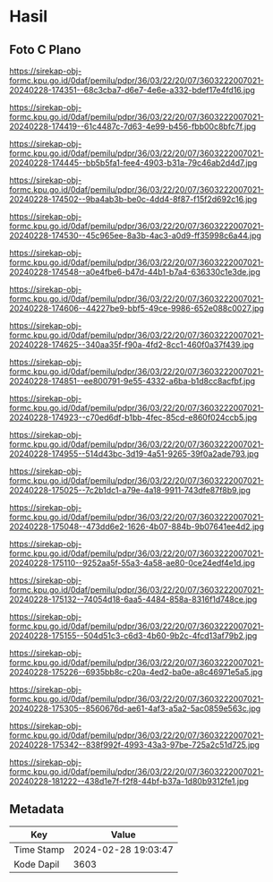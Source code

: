 # Hasil

## Foto C Plano

https://sirekap-obj-formc.kpu.go.id/0daf/pemilu/pdpr/36/03/22/20/07/3603222007021-20240228-174351--68c3cba7-d6e7-4e6e-a332-bdef17e4fd16.jpg

https://sirekap-obj-formc.kpu.go.id/0daf/pemilu/pdpr/36/03/22/20/07/3603222007021-20240228-174419--61c4487c-7d63-4e99-b456-fbb00c8bfc7f.jpg

https://sirekap-obj-formc.kpu.go.id/0daf/pemilu/pdpr/36/03/22/20/07/3603222007021-20240228-174445--bb5b5fa1-fee4-4903-b31a-79c46ab2d4d7.jpg

https://sirekap-obj-formc.kpu.go.id/0daf/pemilu/pdpr/36/03/22/20/07/3603222007021-20240228-174502--9ba4ab3b-be0c-4dd4-8f87-f15f2d692c16.jpg

https://sirekap-obj-formc.kpu.go.id/0daf/pemilu/pdpr/36/03/22/20/07/3603222007021-20240228-174530--45c965ee-8a3b-4ac3-a0d9-ff35998c6a44.jpg

https://sirekap-obj-formc.kpu.go.id/0daf/pemilu/pdpr/36/03/22/20/07/3603222007021-20240228-174548--a0e4fbe6-b47d-44b1-b7a4-636330c1e3de.jpg

https://sirekap-obj-formc.kpu.go.id/0daf/pemilu/pdpr/36/03/22/20/07/3603222007021-20240228-174606--44227be9-bbf5-49ce-9986-652e088c0027.jpg

https://sirekap-obj-formc.kpu.go.id/0daf/pemilu/pdpr/36/03/22/20/07/3603222007021-20240228-174625--340aa35f-f90a-4fd2-8cc1-460f0a37f439.jpg

https://sirekap-obj-formc.kpu.go.id/0daf/pemilu/pdpr/36/03/22/20/07/3603222007021-20240228-174851--ee800791-9e55-4332-a6ba-b1d8cc8acfbf.jpg

https://sirekap-obj-formc.kpu.go.id/0daf/pemilu/pdpr/36/03/22/20/07/3603222007021-20240228-174923--c70ed6df-b1bb-4fec-85cd-e860f024ccb5.jpg

https://sirekap-obj-formc.kpu.go.id/0daf/pemilu/pdpr/36/03/22/20/07/3603222007021-20240228-174955--514d43bc-3d19-4a51-9265-39f0a2ade793.jpg

https://sirekap-obj-formc.kpu.go.id/0daf/pemilu/pdpr/36/03/22/20/07/3603222007021-20240228-175025--7c2b1dc1-a79e-4a18-9911-743dfe87f8b9.jpg

https://sirekap-obj-formc.kpu.go.id/0daf/pemilu/pdpr/36/03/22/20/07/3603222007021-20240228-175048--473dd6e2-1626-4b07-884b-9b07641ee4d2.jpg

https://sirekap-obj-formc.kpu.go.id/0daf/pemilu/pdpr/36/03/22/20/07/3603222007021-20240228-175110--9252aa5f-55a3-4a58-ae80-0ce24edf4e1d.jpg

https://sirekap-obj-formc.kpu.go.id/0daf/pemilu/pdpr/36/03/22/20/07/3603222007021-20240228-175132--74054d18-6aa5-4484-858a-8316f1d748ce.jpg

https://sirekap-obj-formc.kpu.go.id/0daf/pemilu/pdpr/36/03/22/20/07/3603222007021-20240228-175155--504d51c3-c6d3-4b60-9b2c-4fcd13af79b2.jpg

https://sirekap-obj-formc.kpu.go.id/0daf/pemilu/pdpr/36/03/22/20/07/3603222007021-20240228-175226--6935bb8c-c20a-4ed2-ba0e-a8c46971e5a5.jpg

https://sirekap-obj-formc.kpu.go.id/0daf/pemilu/pdpr/36/03/22/20/07/3603222007021-20240228-175305--8560676d-ae61-4af3-a5a2-5ac0859e563c.jpg

https://sirekap-obj-formc.kpu.go.id/0daf/pemilu/pdpr/36/03/22/20/07/3603222007021-20240228-175342--838f992f-4993-43a3-97be-725a2c51d725.jpg

https://sirekap-obj-formc.kpu.go.id/0daf/pemilu/pdpr/36/03/22/20/07/3603222007021-20240228-181222--438d1e7f-f2f8-44bf-b37a-1d80b9312fe1.jpg


## Metadata

| Key        | Value               |
| ---------- | ------------------- |
| Time Stamp | 2024-02-28 19:03:47 |
| Kode Dapil | 3603                |



